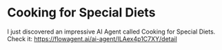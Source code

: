 # Cooking for Special Diets

I just discovered an impressive AI Agent called Cooking for Special Diets. Check it: https://flowagent.ai/ai-agent/ILAex4p1C7XY/detail
